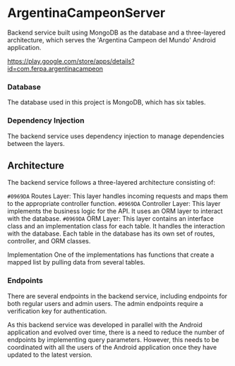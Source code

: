 # ArgentinaCampeonServer

Backend service built using MongoDB as the database and a three-layered architecture, which serves the 'Argentina Campeon del Mundo' Android application.

https://play.google.com/store/apps/details?id=com.ferpa.argentinacampeon

### Database
The database used in this project is MongoDB, which has six tables.

### Dependency Injection
The backend service uses dependency injection to manage dependencies between the layers.

## Architecture
The backend service follows a three-layered architecture consisting of:

`#0969DA` Routes Layer: This layer handles incoming requests and maps them to the appropriate controller function.
`#0969DA` Controller Layer: This layer implements the business logic for the API. It uses an ORM layer to interact with the database.
`#0969DA` ORM Layer: This layer contains an interface class and an implementation class for each table. It handles the interaction with the database.
Each table in the database has its own set of routes, controller, and ORM classes.

Implementation
One of the implementations has functions that create a mapped list by pulling data from several tables.

### Endpoints
There are several endpoints in the backend service, including endpoints for both regular users and admin users. 
The admin endpoints require a verification key for authentication.

As this backend service was developed in parallel with the Android application and evolved over time, there is a need to reduce the number of 
endpoints by implementing query parameters. However, this needs to be coordinated with all the users of the Android application once they have 
updated to the latest version.
